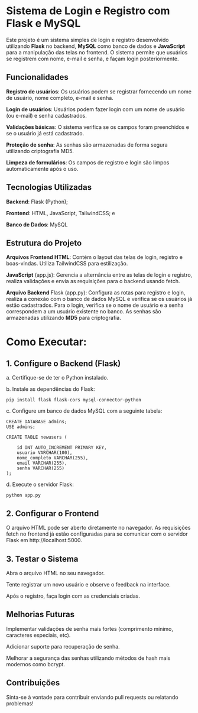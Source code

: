 # **Sistema de Login e Registro com Flask e MySQL**

Este projeto é um sistema simples de login e registro desenvolvido utilizando **Flask** no backend, **MySQL** como banco de dados e **JavaScript** para a manipulação das telas no frontend. O sistema permite que usuários se registrem com nome, e-mail e senha, e façam login posteriormente.

## **Funcionalidades**
**Registro de usuários**: Os usuários podem se registrar fornecendo um nome de usuário, nome completo, e-mail e senha.

**Login de usuários**: Usuários podem fazer login com um nome de usuário (ou e-mail) e senha cadastrados.

**Validações básicas**: O sistema verifica se os campos foram preenchidos e se o usuário já está cadastrado.

**Proteção de senha**: As senhas são armazenadas de forma segura utilizando criptografia MD5.

**Limpeza de formulários**: Os campos de registro e login são limpos automaticamente após o uso.

## **Tecnologias Utilizadas**
**Backend**: Flask (Python);

**Frontend**: HTML, JavaScript, TailwindCSS; e

**Banco de Dados**: MySQL

## **Estrutura do Projeto**

**Arquivos Frontend**
**HTML**: Contém o layout das telas de login, registro e boas-vindas. Utiliza TailwindCSS para estilização.

**JavaScript** (app.js): Gerencia a alternância entre as telas de login e registro, realiza validações e envia as requisições para o backend usando fetch.

**Arquivo Backend**
Flask (app.py): Configura as rotas para registro e login, realiza a conexão com o banco de dados MySQL e verifica se os usuários já estão cadastrados. Para o login, verifica se o nome de usuário e a senha correspondem a um usuário existente no banco. As senhas são armazenadas utilizando **MD5** para criptografia.

# **Como Executar:**
## 1. Configure o Backend (Flask)

a. Certifique-se de ter o Python instalado.

b. Instale as dependências do Flask: 

    pip install flask flask-cors mysql-connector-python

c. Configure um banco de dados MySQL com a seguinte tabela:

    CREATE DATABASE admins;
    USE admins;

    CREATE TABLE newusers (

        id INT AUTO_INCREMENT PRIMARY KEY,
        usuario VARCHAR(100),
        nome_completo VARCHAR(255),
        email VARCHAR(255),
        senha VARCHAR(255)
    );
d. Execute o servidor Flask:

    python app.py

## 2. Configurar o Frontend
O arquivo HTML pode ser aberto diretamente no navegador. As requisições fetch no frontend já estão configuradas para se comunicar com o servidor Flask em http://localhost:5000.

## 3. Testar o Sistema
Abra o arquivo HTML no seu navegador.

Tente registrar um novo usuário e observe o feedback na interface.

Após o registro, faça login com as credenciais criadas.

## Melhorias Futuras
Implementar validações de senha mais fortes (comprimento mínimo, caracteres especiais, etc).

Adicionar suporte para recuperação de senha.

Melhorar a segurança das senhas utilizando métodos de hash mais modernos como bcrypt.

## Contribuições
Sinta-se à vontade para contribuir enviando pull requests ou relatando problemas!